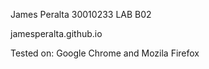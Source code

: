 James Peralta 
30010233
LAB B02

jamesperalta.github.io

Tested on: Google Chrome and Mozila Firefox
